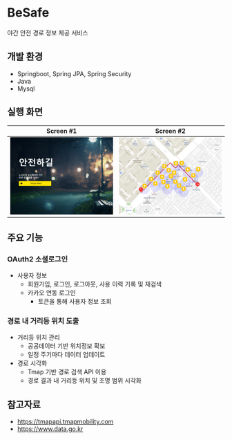 # BeSafe

야간 안전 경로 정보 제공 서비스

## 개발 환경
- Springboot, Spring JPA, Spring Security
- Java
- Mysql

## 실행 화면
|Screen #1|Screen #2|
|:---:|:---:|
|<img src="https://github.com/Kan9hee/BeSafe/blob/master/startScreen.PNG" width="400"/>|<img src="https://github.com/Kan9hee/BeSafe/blob/master/navigation.PNG" width="400"/>|

## 주요 기능

### OAuth2 소셜로그인
- 사용자 정보
    - 회원가입, 로그인, 로그아웃, 사용 이력 기록 및 재검색
    - 카카오 연동 로그인
        - 토큰을 통해 사용자 정보 조회

### 경로 내 거리등 위치 도출
- 거리등 위치 관리
    - 공공데이터 기반 위치정보 확보
    - 일정 주기마다 데이터 업데이트
- 경로 시각화
    - Tmap 기반 경로 검색 API 이용
    - 경로 결과 내 거리등 위치 및 조명 범위 시각화

## 참고자료
- https://tmapapi.tmapmobility.com
- https://www.data.go.kr
